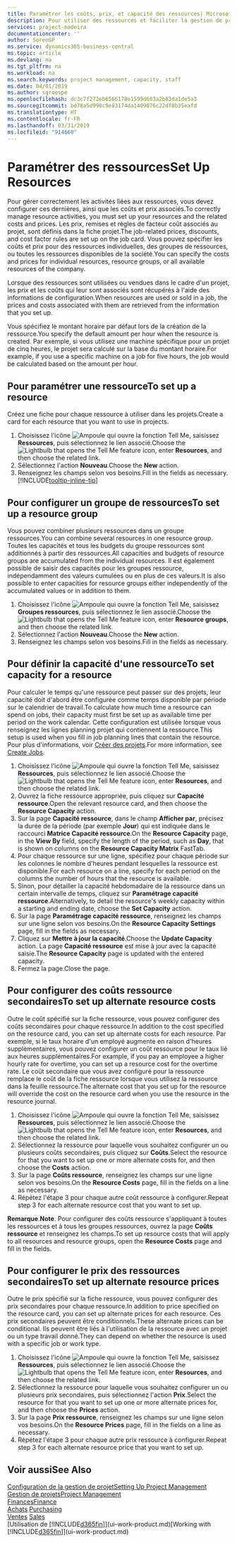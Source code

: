 ```yaml
---
title: Paramétrer les coûts, prix, et capacité des ressources| Microsoft Docs
description: Pour utiliser des ressources et faciliter la gestion de projets, vous spécifiez les coûts et les prix des différents ressources ou groupes de ressources, et définissez la capacité ressource.
services: project-madeira
documentationcenter: ''
author: SorenGP
ms.service: dynamics365-business-central
ms.topic: article
ms.devlang: na
ms.tgt_pltfrm: na
ms.workload: na
ms.search.keywords: project management, capacity, staff
ms.date: 04/01/2019
ms.author: sgroespe
ms.openlocfilehash: dc3c7f272eb6566178e1599d603a2b83da1de5a3
ms.sourcegitcommit: bd78a5d990c9e83174da1409076c22df8b35eafd
ms.translationtype: HT
ms.contentlocale: fr-FR
ms.lasthandoff: 03/31/2019
ms.locfileid: "914660"
---
```

# <a name="set-up-resources"></a><span data-ttu-id="6eb94-103">Paramétrer des ressources</span><span class="sxs-lookup"><span data-stu-id="6eb94-103">Set Up Resources</span></span>
<span data-ttu-id="6eb94-104">Pour gérer correctement les activités liées aux ressources, vous devez configurer ces dernières, ainsi que les coûts et prix associés.</span><span class="sxs-lookup"><span data-stu-id="6eb94-104">To correctly manage resource activities, you must set up your resources and the related costs and prices.</span></span> <span data-ttu-id="6eb94-105">Les prix, remises et règles de facteur coût associés au projet, sont définis dans la fiche projet.</span><span class="sxs-lookup"><span data-stu-id="6eb94-105">The job-related prices, discounts, and cost factor rules are set up on the job card.</span></span> <span data-ttu-id="6eb94-106">Vous pouvez spécifier les coûts et prix pour des ressources individuelles, des groupes de ressources, ou toutes les ressources disponibles de la société.</span><span class="sxs-lookup"><span data-stu-id="6eb94-106">You can specify the costs and prices for individual resources, resource groups, or all available resources of the company.</span></span>

<span data-ttu-id="6eb94-107">Lorsque des ressources sont utilisées ou vendues dans le cadre d'un projet, les prix et les coûts qui leur sont associés sont récupérés à l'aide des informations de configuration.</span><span class="sxs-lookup"><span data-stu-id="6eb94-107">When resources are used or sold in a job, the prices and costs associated with them are retrieved from the information that you set up.</span></span>

<span data-ttu-id="6eb94-108">Vous spécifiez le montant horaire par défaut lors de la création de la ressource.</span><span class="sxs-lookup"><span data-stu-id="6eb94-108">You specify the default amount per hour when the resource is created.</span></span> <span data-ttu-id="6eb94-109">Par exemple, si vous utilisez une machine spécifique pour un projet de cinq heures, le projet sera calculé sur la base du montant horaire.</span><span class="sxs-lookup"><span data-stu-id="6eb94-109">For example, if you use a specific machine on a job for five hours, the job would be calculated based on the amount per hour.</span></span>

## <a name="to-set-up-a-resource"></a><span data-ttu-id="6eb94-110">Pour paramétrer une ressource</span><span class="sxs-lookup"><span data-stu-id="6eb94-110">To set up a resource</span></span>
<span data-ttu-id="6eb94-111">Créez une fiche pour chaque ressource à utiliser dans les projets.</span><span class="sxs-lookup"><span data-stu-id="6eb94-111">Create a card for each resource that you want to use in projects.</span></span>

1. <span data-ttu-id="6eb94-112">Choisissez l'icône ![Ampoule qui ouvre la fonction Tell Me](media/ui-search/search_small.png "Dites-moi ce que vous voulez faire"), saisissez **Ressources**, puis sélectionnez le lien associé.</span><span class="sxs-lookup"><span data-stu-id="6eb94-112">Choose the ![Lightbulb that opens the Tell Me feature](media/ui-search/search_small.png "Tell me what you want to do") icon, enter **Resources**, and then choose the related link.</span></span>
2. <span data-ttu-id="6eb94-113">Sélectionnez l'action **Nouveau**.</span><span class="sxs-lookup"><span data-stu-id="6eb94-113">Choose the **New** action.</span></span>
3. <span data-ttu-id="6eb94-114">Renseignez les champs selon vos besoins.</span><span class="sxs-lookup"><span data-stu-id="6eb94-114">Fill in the fields as necessary.</span></span> [!INCLUDE[tooltip-inline-tip](includes/tooltip-inline-tip_md.md)]  

## <a name="to-set-up-a-resource-group"></a><span data-ttu-id="6eb94-115">Pour configurer un groupe de ressources</span><span class="sxs-lookup"><span data-stu-id="6eb94-115">To set up a resource group</span></span>
<span data-ttu-id="6eb94-116">Vous pouvez combiner plusieurs ressources dans un groupe ressources.</span><span class="sxs-lookup"><span data-stu-id="6eb94-116">You can combine several resources in one resource group.</span></span> <span data-ttu-id="6eb94-117">Toutes les capacités et tous les budgets du groupe ressources sont additionnés à partir des ressources.</span><span class="sxs-lookup"><span data-stu-id="6eb94-117">All capacities and budgets of resource groups are accumulated from the individual resources.</span></span> <span data-ttu-id="6eb94-118">Il est également possible de saisir des capacités pour les groupes ressource, indépendamment des valeurs cumulées ou en plus de ces valeurs.</span><span class="sxs-lookup"><span data-stu-id="6eb94-118">It is also possible to enter capacities for resource groups either independently of the accumulated values or in addition to them.</span></span>

1. <span data-ttu-id="6eb94-119">Choisissez l'icône ![Ampoule qui ouvre la fonction Tell Me](media/ui-search/search_small.png "Dites-moi ce que vous voulez faire"), saisissez **Groupes ressources**, puis sélectionnez le lien associé.</span><span class="sxs-lookup"><span data-stu-id="6eb94-119">Choose the ![Lightbulb that opens the Tell Me feature](media/ui-search/search_small.png "Tell me what you want to do") icon, enter **Resource groups**, and then choose the related link.</span></span>
2. <span data-ttu-id="6eb94-120">Sélectionnez l'action **Nouveau**.</span><span class="sxs-lookup"><span data-stu-id="6eb94-120">Choose the **New** action.</span></span>
3. <span data-ttu-id="6eb94-121">Renseignez les champs selon vos besoins.</span><span class="sxs-lookup"><span data-stu-id="6eb94-121">Fill in the fields as necessary.</span></span>

## <a name="to-set-capacity-for-a-resource"></a><span data-ttu-id="6eb94-122">Pour définir la capacité d'une ressource</span><span class="sxs-lookup"><span data-stu-id="6eb94-122">To set capacity for a resource</span></span>
<span data-ttu-id="6eb94-123">Pour calculer le temps qu'une ressource peut passer sur des projets, leur capacité doit d'abord être configurée comme temps disponible par période sur le calendrier de travail.</span><span class="sxs-lookup"><span data-stu-id="6eb94-123">To calculate how much time a resource can spend on jobs, their capacity must first be set up as available time per period on the work calendar.</span></span> <span data-ttu-id="6eb94-124">Cette configuration est utilisée lorsque vous renseignez les lignes planning projet qui contiennent la ressource.</span><span class="sxs-lookup"><span data-stu-id="6eb94-124">This setup is used when you fill in job planning lines that contain the resource.</span></span> <span data-ttu-id="6eb94-125">Pour plus d'informations, voir [Créer des projets](projects-how-create-jobs.md).</span><span class="sxs-lookup"><span data-stu-id="6eb94-125">For more information, see [Create Jobs](projects-how-create-jobs.md).</span></span>

1. <span data-ttu-id="6eb94-126">Choisissez l'icône ![Ampoule qui ouvre la fonction Tell Me](media/ui-search/search_small.png "Dites-moi ce que vous voulez faire"), saisissez **Ressources**, puis sélectionnez le lien associé.</span><span class="sxs-lookup"><span data-stu-id="6eb94-126">Choose the ![Lightbulb that opens the Tell Me feature](media/ui-search/search_small.png "Tell me what you want to do") icon, enter **Resources**, and then choose the related link.</span></span>
2. <span data-ttu-id="6eb94-127">Ouvrez la fiche ressource appropriée, puis cliquez sur **Capacité ressource**.</span><span class="sxs-lookup"><span data-stu-id="6eb94-127">Open the relevant resource card, and then choose the **Resource Capacity** action.</span></span>
3. <span data-ttu-id="6eb94-128">Sur la page **Capacité ressource**, dans le champ **Afficher par**, précisez la durée de la période (par exemple **Jour**) qui est indiquée dans le raccourci **Matrice Capacité ressource**.</span><span class="sxs-lookup"><span data-stu-id="6eb94-128">On the **Resource Capacity** page, in the **View By** field, specify the length of the period, such as **Day**, that is shown on columns on the **Resource Capacity Matrix** FastTab.</span></span>
4. <span data-ttu-id="6eb94-129">Pour chaque ressource sur une ligne, spécifiez pour chaque période sur les colonnes le nombre d'heures pendant lesquelles la ressource est disponible.</span><span class="sxs-lookup"><span data-stu-id="6eb94-129">For each resource on a line, specify for each period on the columns the number of hours that the resource is available.</span></span>
5. <span data-ttu-id="6eb94-130">Sinon, pour détailler la capacité hebdomadaire de la ressource dans un certain intervalle de temps, cliquez sur **Paramétrage capacité ressource**.</span><span class="sxs-lookup"><span data-stu-id="6eb94-130">Alternatively, to detail the resource's weekly capacity within a starting and ending date, choose the **Set Capacity** action.</span></span>
6. <span data-ttu-id="6eb94-131">Sur la page **Paramétrage capacité ressource**, renseignez les champs sur une ligne selon vos besoins.</span><span class="sxs-lookup"><span data-stu-id="6eb94-131">On the **Resource Capacity Settings** page, fill in the fields as necessary.</span></span>
7. <span data-ttu-id="6eb94-132">Cliquez sur **Mettre à jour la capacité**.</span><span class="sxs-lookup"><span data-stu-id="6eb94-132">Choose the **Update Capacity** action.</span></span> <span data-ttu-id="6eb94-133">La page **Capacité ressource** est mise à jour avec la capacité saisie.</span><span class="sxs-lookup"><span data-stu-id="6eb94-133">The **Resource Capacity** page is updated with the entered capacity.</span></span>
8. <span data-ttu-id="6eb94-134">Fermez la page.</span><span class="sxs-lookup"><span data-stu-id="6eb94-134">Close the page.</span></span>

## <a name="to-set-up-alternate-resource-costs"></a><span data-ttu-id="6eb94-135">Pour configurer des coûts ressource secondaires</span><span class="sxs-lookup"><span data-stu-id="6eb94-135">To set up alternate resource costs</span></span>
<span data-ttu-id="6eb94-136">Outre le coût spécifié sur la fiche ressource, vous pouvez configurer des coûts secondaires pour chaque ressource.</span><span class="sxs-lookup"><span data-stu-id="6eb94-136">In addition to the cost specified on the resource card, you can set up alternate costs for each resource.</span></span> <span data-ttu-id="6eb94-137">Par exemple, si le taux horaire d'un employé augmente en raison d'heures supplémentaires, vous pouvez configurer un coût ressource pour le taux lié aux heures supplémentaires.</span><span class="sxs-lookup"><span data-stu-id="6eb94-137">For example, if you pay an employee a higher hourly rate for overtime, you can set up a resource cost for the overtime rate.</span></span> <span data-ttu-id="6eb94-138">Le coût secondaire que vous avez configuré pour la ressource remplace le coût de la fiche ressource lorsque vous utilisez la ressource dans la feuille ressource.</span><span class="sxs-lookup"><span data-stu-id="6eb94-138">The alternate cost that you set up for the resource will override the cost on the resource card when you use the resource in the resource journal.</span></span>

1. <span data-ttu-id="6eb94-139">Choisissez l'icône ![Ampoule qui ouvre la fonction Tell Me](media/ui-search/search_small.png "Dites-moi ce que vous voulez faire"), saisissez **Ressources**, puis sélectionnez le lien associé.</span><span class="sxs-lookup"><span data-stu-id="6eb94-139">Choose the ![Lightbulb that opens the Tell Me feature](media/ui-search/search_small.png "Tell me what you want to do") icon, enter **Resources**, and then choose the related link.</span></span>  
2. <span data-ttu-id="6eb94-140">Sélectionnez la ressource pour laquelle vous souhaitez configurer un ou plusieurs coûts secondaires, puis cliquez sur **Coûts**.</span><span class="sxs-lookup"><span data-stu-id="6eb94-140">Select the resource for that you want to set up one or more alternate costs for, and then choose the **Costs** action.</span></span>  
3. <span data-ttu-id="6eb94-141">Sur la page **Coûts ressource**, renseignez les champs sur une ligne selon vos besoins.</span><span class="sxs-lookup"><span data-stu-id="6eb94-141">On the **Resource Costs** page, fill in the fields on a line as necessary.</span></span>  
4. <span data-ttu-id="6eb94-142">Répétez l'étape 3 pour chaque autre coût ressource à configurer.</span><span class="sxs-lookup"><span data-stu-id="6eb94-142">Repeat step 3 for each alternate resource cost that you want to set up.</span></span>

<span data-ttu-id="6eb94-143">**Remarque**.</span><span class="sxs-lookup"><span data-stu-id="6eb94-143">**Note**.</span></span> <span data-ttu-id="6eb94-144">Pour configurer des coûts ressource s'appliquant à toutes les ressources et à tous les groupes ressources, ouvrez la page **Coûts ressource** et renseignez les champs.</span><span class="sxs-lookup"><span data-stu-id="6eb94-144">To set up resource costs that will apply to all resources and resource groups, open the **Resource Costs** page and fill in the fields.</span></span>

## <a name="to-set-up-alternate-resource-prices"></a><span data-ttu-id="6eb94-145">Pour configurer le prix des ressources secondaires</span><span class="sxs-lookup"><span data-stu-id="6eb94-145">To set up alternate resource prices</span></span>
<span data-ttu-id="6eb94-146">Outre le prix spécifié sur la fiche ressource, vous pouvez configurer des prix secondaires pour chaque ressource.</span><span class="sxs-lookup"><span data-stu-id="6eb94-146">In addition to price specified on the resource card, you can set up alternate prices for each resource.</span></span> <span data-ttu-id="6eb94-147">Ces prix secondaires peuvent être conditionnels.</span><span class="sxs-lookup"><span data-stu-id="6eb94-147">These alternate prices can be conditional.</span></span> <span data-ttu-id="6eb94-148">Ils peuvent être liés à l'utilisation de la ressource avec un projet ou un type travail donné.</span><span class="sxs-lookup"><span data-stu-id="6eb94-148">They can depend on whether the resource is used with a specific job or work type.</span></span>

1. <span data-ttu-id="6eb94-149">Choisissez l'icône ![Ampoule qui ouvre la fonction Tell Me](media/ui-search/search_small.png "Dites-moi ce que vous voulez faire"), saisissez **Ressources**, puis sélectionnez le lien associé.</span><span class="sxs-lookup"><span data-stu-id="6eb94-149">Choose the ![Lightbulb that opens the Tell Me feature](media/ui-search/search_small.png "Tell me what you want to do") icon, enter **Resources**, and then choose the related link.</span></span>
2. <span data-ttu-id="6eb94-150">Sélectionnez la ressource pour laquelle vous souhaitez configurer un ou plusieurs prix secondaires, puis sélectionnez l'action **Prix**.</span><span class="sxs-lookup"><span data-stu-id="6eb94-150">Select the resource for that you want to set up one or more alternate prices for, and then choose the **Prices** action.</span></span>
3. <span data-ttu-id="6eb94-151">Sur la page **Prix ressource**, renseignez les champs sur une ligne selon vos besoins.</span><span class="sxs-lookup"><span data-stu-id="6eb94-151">On the **Resource Prices** page, fill in the fields on a line as necessary.</span></span>
4. <span data-ttu-id="6eb94-152">Répétez l'étape 3 pour chaque autre prix ressource à configurer.</span><span class="sxs-lookup"><span data-stu-id="6eb94-152">Repeat step 3 for each alternate resource price that you want to set up.</span></span>

## <a name="see-also"></a><span data-ttu-id="6eb94-153">Voir aussi</span><span class="sxs-lookup"><span data-stu-id="6eb94-153">See Also</span></span>
[<span data-ttu-id="6eb94-154">Configuration de la gestion de projet</span><span class="sxs-lookup"><span data-stu-id="6eb94-154">Setting Up Project Management</span></span>](projects-setup-projects.md)  
[<span data-ttu-id="6eb94-155">Gestion de projets</span><span class="sxs-lookup"><span data-stu-id="6eb94-155">Project Management</span></span>](projects-manage-projects.md)  
[<span data-ttu-id="6eb94-156">Finances</span><span class="sxs-lookup"><span data-stu-id="6eb94-156">Finance</span></span>](finance.md)  
<span data-ttu-id="6eb94-157">[Achats](purchasing-manage-purchasing.md)       </span><span class="sxs-lookup"><span data-stu-id="6eb94-157">[Purchasing](purchasing-manage-purchasing.md)       </span></span>  
<span data-ttu-id="6eb94-158">[Ventes](sales-manage-sales.md)    </span><span class="sxs-lookup"><span data-stu-id="6eb94-158">[Sales](sales-manage-sales.md)    </span></span>  
<span data-ttu-id="6eb94-159">[Utilisation de [!INCLUDE[d365fin](includes/d365fin_md.md)]](ui-work-product.md)</span><span class="sxs-lookup"><span data-stu-id="6eb94-159">[Working with [!INCLUDE[d365fin](includes/d365fin_md.md)]](ui-work-product.md)</span></span>  
